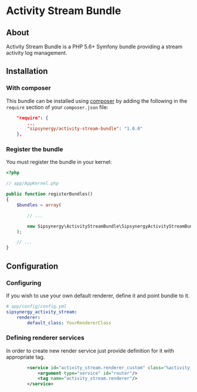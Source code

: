 Activity Stream Bundle
======================

About
---------------

Activity Stream Bundle is a PHP 5.6+ Symfony bundle providing a stream activity log management.

Installation
------------

### With composer

This bundle can be installed using [composer](http://getcomposer.org) by adding the following in the `require` section of your `composer.json` file:

``` json
    "require": {
        ...
        "sipsynergy/activity-stream-bundle": "1.0.0"
    },
```

### Register the bundle

You must register the bundle in your kernel:

``` php
<?php

// app/AppKernel.php

public function registerBundles()
{
    $bundles = array(

        // ...

        new Sipsynergy\ActivityStreamBundle\SipsynergyActivityStreamBundle(),
    );

    // ...
}
```

Configuration
-------------

### Configuring 

If you wish to use your own default renderer, define it and point bundle to it.

``` yaml
# app/config/config.yml
sipsynergy_activity_stream:
    renderer:
        default_class: YourRendererClass
```


### Defining renderer services

In order to create new render service just provide definition for it with appropriate tag.

```xml
		<service id="activity_stream.renderer_custom" class="%activity_stream.renderer_custom.class%">
			<argument type="service" id="router"/>
			<tag name="activity_stream.renderer"/>
		</service>
```
